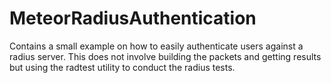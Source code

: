 # MeteorRadiusAuthentication
Contains a small example on how to easily authenticate users against a radius server. This does not involve building the packets and getting results but using the radtest utility to conduct the radius tests.
